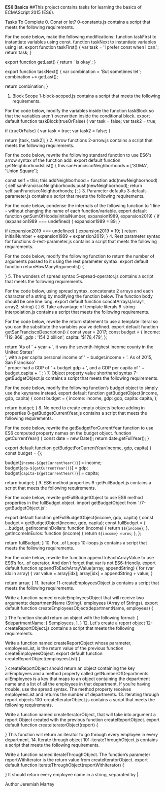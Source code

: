 **ES6 Basics**
##This project contains tasks for learning the basics of ECMAScript 2015 (ES6).

Tasks To Complete
 0. Const or let?
0-constants.js contains a script that meets the following requirements.

For the code below, make the following modifications:
function taskFirst to instantiate variables using const.
function taskNext to instantiate variables using let.
export function taskFirst() {
  var task = 'I prefer const when I can.';
  return task;
}

export function getLast() {
  return ' is okay';
}

export function taskNext() {
  var combination = 'But sometimes let';
  combination += getLast();

  return combination;
}
 1. Block Scope
1-block-scoped.js contains a script that meets the following requirements.

For the code below, modify the variables inside the function taskBlock so that the variables aren't overwritten inside the conditional block.
export default function taskBlock(trueOrFalse) {
  var task = false;
  var task2 = true;

  if (trueOrFalse) {
    var task = true;
    var task2 = false;
  }

  return [task, task2];
}
 2. Arrow functions
2-arrow.js contains a script that meets the following requirements.

For the code below, rewrite the following standard function to use ES6's arrow syntax of the function add.
export default function getNeighborhoodsList() {
  this.sanFranciscoNeighborhoods = ['SOMA', 'Union Square'];

  const self = this;
  this.addNeighborhood = function add(newNeighborhood) {
    self.sanFranciscoNeighborhoods.push(newNeighborhood);
    return self.sanFranciscoNeighborhoods;
  };
}
 3. Parameter defaults
3-default-parameter.js contains a script that meets the following requirements.

For the code below, condense the internals of the following function to 1 line - without changing the name of each function/variable.
export default function getSumOfHoods(initialNumber, expansion1989, expansion2019) {
  if (expansion1989 === undefined) {
    expansion1989 = 89;
  }

  if (expansion2019 === undefined) {
    expansion2019 = 19;
  }
  return initialNumber + expansion1989 + expansion2019;
}
 4. Rest parameter syntax for functions
4-rest-parameter.js contains a script that meets the following requirements.

For the code below, modify the following function to return the number of arguments passed to it using the rest parameter syntax.
export default function returnHowManyArguments() {

}
 5. The wonders of spread syntax
5-spread-operator.js contains a script that meets the following requirements.

For the code below, using spread syntax, concatenate 2 arrays and each character of a string by modifying the function below. The function body should be one line long.
export default function concatArrays(array1, array2, string) {
}
 6. Take advantage of template literals
6-string-interpolation.js contains a script that meets the following requirements.

For the code below, rewrite the return statement to use a template literal so you can the substitute the variables you’ve defined.
export default function getSanFranciscoDescription() {
  const year = 2017;
  const budget = {
    income: '$119,868',
    gdp: '$154.2 billion',
    capita: '$178,479',
  };

  return 'As of ' + year + ', it was the seventh-highest income county in the United States' \
        ', with a per capita personal income of ' + budget.income + '. As of 2015, San Francisco' \
        ' proper had a GDP of ' + budget.gdp + ', and a GDP per capita of ' + budget.capita + '.';
}
 7. Object property value shorthand syntax
7-getBudgetObject.js contains a script that meets the following requirements.

For the code below, modify the following function’s budget object to simply use the keyname instead.
export default function getBudgetObject(income, gdp, capita) {
  const budget = {
    income: income,
    gdp: gdp,
    capita: capita,
  };

  return budget;
}
 8. No need to create empty objects before adding in properties
8-getBudgetCurrentYear.js contains a script that meets the following requirements.

For the code below, rewrite the getBudgetForCurrentYear function to use ES6 computed property names on the budget object.
function getCurrentYear() {
  const date = new Date();
  return date.getFullYear();
}

export default function getBudgetForCurrentYear(income, gdp, capita) {
  const budget = {};

  budget[`income-${getCurrentYear()}`] = income;
  budget[`gdp-${getCurrentYear()}`] = gdp;
  budget[`capita-${getCurrentYear()}`] = capita;

  return budget;
}
 9. ES6 method properties
9-getFullBudget.js contains a script that meets the following requirements.

For the code below, rewrite getFullBudgetObject to use ES6 method properties in the fullBudget object.
import getBudgetObject from './7-getBudgetObject.js';

export default function getFullBudgetObject(income, gdp, capita) {
  const budget = getBudgetObject(income, gdp, capita);
  const fullBudget = {
    ...budget,
    getIncomeInDollars: function (income) {
      return `$${income}`;
    },
    getIncomeInEuros: function (income) {
      return `${income} euros`;
    },
  };

  return fullBudget;
}
 10. For...of Loops
10-loops.js contains a script that meets the following requirements.

For the code below, rewrite the function appendToEachArrayValue to use ES6’s for...of operator. And don’t forget that var is not ES6-friendly.
export default function appendToEachArrayValue(array, appendString) {
  for (var idx in array) {
    var value = array[idx];
    array[idx] = appendString + value;
  }

  return array;
}
 11. Iterator
11-createEmployeesObject.js contains a script that meets the following requirements.

Write a function named createEmployeesObject that will receive two arguments:
departmentName (String).
employees (Array of Strings).
export default function createEmployeesObject(departmentName, employees) {

}
The function should return an object with the following format:
{
  $departmentName: [
    $employees,
  ],
}
 12. Let's create a report object
12-createReportObject.js contains a script that meets the following requirements.

Write a function named createReportObject whose parameter, employeesList, is the return value of the previous function createEmployeesObject.
export default function createReportObject(employeesList) {

}
createReportObject should return an object containing the key allEmployees and a method property called getNumberOfDepartments.
allEmployees is a key that maps to an object containing the department name and a list of all the employees in that department. If you’re having trouble, use the spread syntax.
The method property receives employeesList and returns the number of departments.
 13. Iterating through report objects
100-createIteratorObject.js contains a script that meets the following requirements.

Write a function named createIteratorObject, that will take into argument a report Object created with the previous function createReportObject.
export default function createIteratorObject(report) {

}
This function will return an iterator to go through every employee in every department.
 14. Iterate through object
101-iterateThroughObject.js contains a script that meets the following requirements.

Write a function named iterateThroughObject. The function’s parameter reportWithIterator is the return value from createIteratorObject.
export default function iterateThroughObject(reportWithIterator) {

}
It should return every employee name in a string, separated by |.

Author Jeremiah Martey
